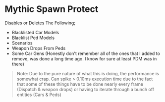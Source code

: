 # Mythic Spawn Protect
Disables or Deletes The Following;
* Blacklisted Car Models
* Blacklist Ped Models
* Scenarios
* Weapon Drops From Peds
* Some Car Gens (Honestly don't remember all of the ones that I added to remove, was done a long time ago. I know for sure at least PDM was in there)

> Note: Due to the pure nature of what this is doing, the performance is somewhat crap. Can spike > 0.10ms execution time due to the fact that some of these things have to be done nearly every frame (Dispatch & weapon drops) or having to iterate through a bunch off entities (Cars & Peds)
